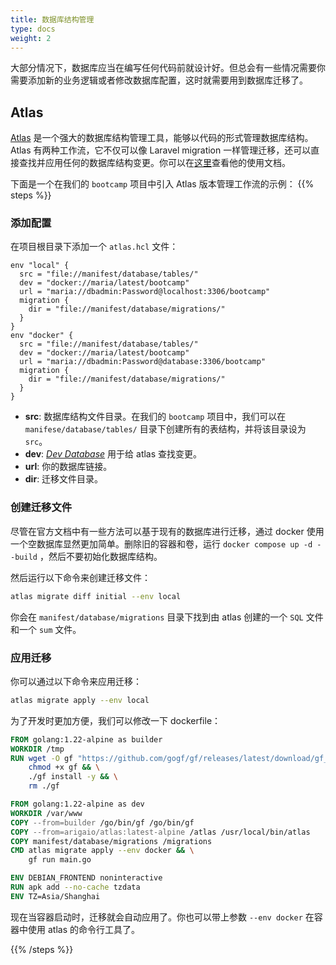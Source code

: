 ```yaml
---
title: 数据库结构管理
type: docs
weight: 2
---
```


大部分情况下，数据库应当在编写任何代码前就设计好。但总会有一些情况需要你需要添加新的业务逻辑或者修改数据库配置，这时就需要用到数据库迁移了。

## Atlas

[Atlas](https://github.com/ariga/atlas) 是一个强大的数据库结构管理工具，能够以代码的形式管理数据库结构。Atlas 有两种工作流，它不仅可以像 Laravel migration 一样管理迁移，还可以直接查找并应用任何的数据库结构变更。你可以在[这里](https://atlasgo.io/getting-started)查看他的使用文档。

下面是一个在我们的 `bootcamp` 项目中引入 Atlas 版本管理工作流的示例：
{{% steps %}}

### 添加配置

在项目根目录下添加一个 `atlas.hcl` 文件：

```hcl {filename="atlas.hcl"}
env "local" {
  src = "file://manifest/database/tables/"
  dev = "docker://maria/latest/bootcamp"
  url = "maria://dbadmin:Password@localhost:3306/bootcamp"
  migration {
    dir = "file://manifest/database/migrations/"
  }
}
env "docker" {
  src = "file://manifest/database/tables/"
  dev = "docker://maria/latest/bootcamp"
  url = "maria://dbadmin:Password@database:3306/bootcamp"
  migration {
    dir = "file://manifest/database/migrations/"
  }
}
```
- **src**: 数据库结构文件目录。在我们的 `bootcamp` 项目中，我们可以在 `manifese/database/tables/` 目录下创建所有的表结构，并将该目录设为 `src`。
- **dev**: [_Dev Database_](https://atlasgo.io/atlas-schema/sql) 用于给 atlas 查找变更。
- **url**: 你的数据库链接。
- **dir**: 迁移文件目录。

### 创建迁移文件

尽管在官方文档中有一些方法可以基于现有的数据库进行迁移，通过 docker 使用一个空数据库显然更加简单。删除旧的容器和卷，运行 `docker compose up -d --build` ，然后不要初始化数据库结构。

然后运行以下命令来创建迁移文件：
```bash
atlas migrate diff initial --env local
```

你会在 `manifest/database/migrations` 目录下找到由 atlas 创建的一个 `SQL` 文件和一个 `sum` 文件。

### 应用迁移

你可以通过以下命令来应用迁移：
```bash
atlas migrate apply --env local
```

为了开发时更加方便，我们可以修改一下 dockerfile：
```dockerfile {filename="Dockerfile"}
FROM golang:1.22-alpine as builder
WORKDIR /tmp
RUN wget -O gf "https://github.com/gogf/gf/releases/latest/download/gf_$(go env GOOS)_$(go env GOARCH)" && \
    chmod +x gf && \
    ./gf install -y && \
    rm ./gf

FROM golang:1.22-alpine as dev
WORKDIR /var/www
COPY --from=builder /go/bin/gf /go/bin/gf
COPY --from=arigaio/atlas:latest-alpine /atlas /usr/local/bin/atlas
COPY manifest/database/migrations /migrations
CMD atlas migrate apply --env docker && \
    gf run main.go

ENV DEBIAN_FRONTEND noninteractive
RUN apk add --no-cache tzdata
ENV TZ=Asia/Shanghai
```

现在当容器启动时，迁移就会自动应用了。你也可以带上参数 `--env docker` 在容器中使用 atlas 的命令行工具了。

{{% /steps %}}
